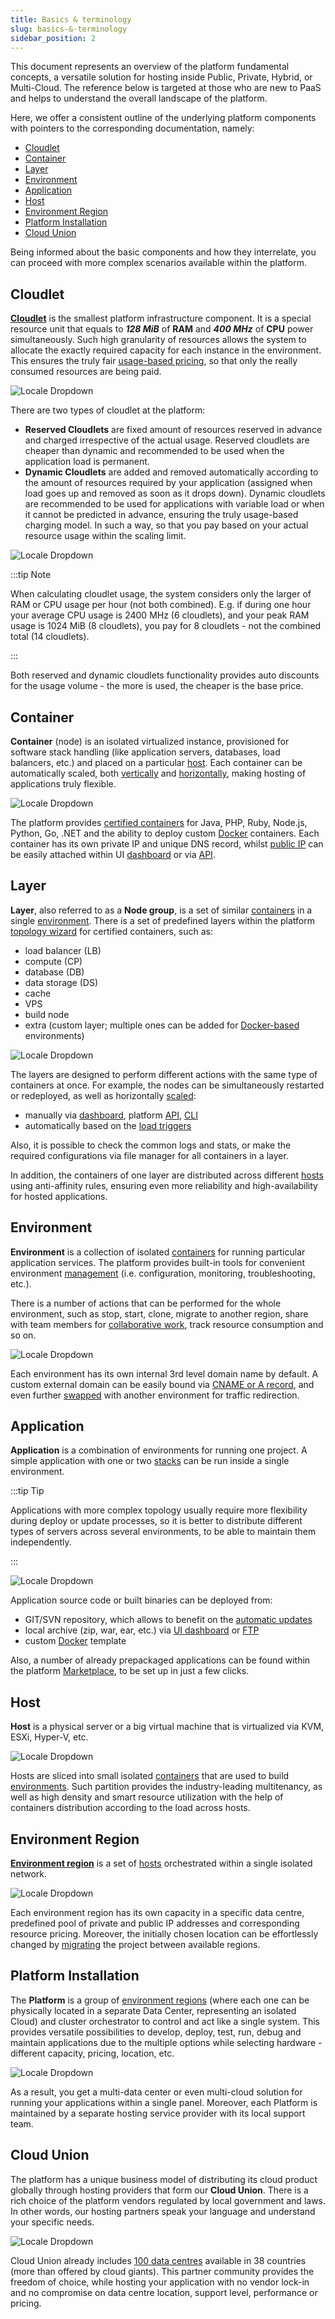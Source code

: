 ```yaml
---
title: Basics & terminology
slug: basics-&-terminology
sidebar_position: 2
---
```


This document represents an overview of the platform fundamental concepts, a versatile solution for hosting inside Public, Private, Hybrid, or Multi-Cloud. The reference below is targeted at those who are new to PaaS and helps to understand the overall landscape of the platform.

Here, we offer a consistent outline of the underlying platform components with pointers to the corresponding documentation, namely:

- [Cloudlet](/docs/PlatformOverview/Basics%20&%20Terminology#cloudlet)
- [Container](/docs/PlatformOverview/Basics%20&%20Terminology#container)
- [Layer](/docs/platform-overview/basics-&-terminology#layer)
- [Environment](/docs/PlatformOverview/Basics%20&%20Terminology#environment)
- [Application](/docs/PlatformOverview/Basics%20&%20Terminology#application)
- [Host](/docs/PlatformOverview/Basics%20&%20Terminology#host)
- [Environment Region](/docs/PlatformOverview/Basics%20&%20Terminology#environment-region)
- [Platform Installation](/docs/PlatformOverview/Basics%20&%20Terminology#platform-installation)
- [Cloud Union](/docs/PlatformOverview/Basics%20&%20Terminology#cloud-union)

Being informed about the basic components and how they interrelate, you can proceed with more complex scenarios available within the platform.

## Cloudlet

[**Cloudlet**](/docs/PlatformOverview/Cloudlet) is the smallest platform infrastructure component. It is a special resource unit that equals to **_128 MiB_** of **RAM** and **_400 MHz_** of **CPU** power simultaneously. Such high granularity of resources allows the system to allocate the exactly required capacity for each instance in the environment. This ensures the truly fair [usage-based pricing](/docs/account-and-pricing/pricing-model-overview), so that only the really consumed resources are being paid.

![Locale Dropdown](./img/BasicsTerminology/01-cloudlet-resource-unit.png)

There are two types of cloudlet at the platform:

- **Reserved Cloudlets** are fixed amount of resources reserved in advance and charged irrespective of the actual usage. Reserved cloudlets are cheaper than dynamic and recommended to be used when the application load is permanent.
- **Dynamic Cloudlets** are added and removed automatically according to the amount of resources required by your application (assigned when load goes up and removed as soon as it drops down). Dynamic cloudlets are recommended to be used for applications with variable load or when it cannot be predicted in advance, ensuring the truly usage-based charging model. In such a way, so that you pay based on your actual resource usage within the scaling limit.

![Locale Dropdown](./img/BasicsTerminology/02-reserved-and-dynamic-cloudlets.png)

:::tip Note

When calculating cloudlet usage, the system considers only the larger of RAM or CPU usage per hour (not both combined). E.g. if during one hour your average CPU usage is 2400 MHz (6 cloudlets), and your peak RAM usage is 1024 MiB (8 cloudlets), you pay for 8 cloudlets - not the combined total (14 cloudlets).

:::

Both reserved and dynamic cloudlets functionality provides auto discounts for the usage volume - the more is used, the cheaper is the base price.

## Container

**Container** (node) is an isolated virtualized instance, provisioned for software stack handling (like application servers, databases, load balancers, etc.) and placed on a particular [host](/docs/PlatformOverview/Basics%20&%20Terminology#host). Each container can be automatically scaled, both [vertically](/docs/application-setting/scaling-and-clustering/automatic-vertical-scaling) and [horizontally](/docs/application-setting/scaling-and-clustering/automatic-horizontal-scaling), making hosting of applications truly flexible.

![Locale Dropdown](./img/BasicsTerminology/03-container-secure-and-isolated-instance.png)

The platform provides [certified containers](/docs/quickstart/software-stack-versions) for Java, PHP, Ruby, Node.js, Python, Go, .NET and the ability to deploy custom [Docker](/docs/Container/Container%20Types) containers. Each container has its own private IP and unique DNS record, whilst [public IP](/docs/application-setting/external-access-to-applications/public-ip) can be easily attached within UI [dashboard](/docs/QuickStart/Dashboard%20Guide) or via [API](/docs/Deployment%20Tools/API%20&%20CLI/API%20Overview).

## Layer

**Layer**, also referred to as a **Node group**, is a set of similar [containers](/docs/PlatformOverview/Basics%20&%20Terminology#container) in a single [environment](/docs/PlatformOverview/Basics%20&%20Terminology#environment). There is a set of predefined layers within the platform [topology wizard](/docs/environment-management/setting-up-environment) for certified containers, such as:

- load balancer (LB)
- compute (CP)
- database (DB)
- data storage (DS)
- сache
- VPS
- build node
- extra (custom layer; multiple ones can be added for [Docker-based](/docs/Container/Container%20Types) environments)

![Locale Dropdown](./img/BasicsTerminology/04-layer-group-of-similar-containers.png)

The layers are designed to perform different actions with the same type of containers at once. For example, the nodes can be simultaneously restarted or redeployed, as well as horizontally [scaled](/docs/ApplicationSetting/Scaling%20And%20Clustering/Horizontal%20Scaling):

- manually via [dashboard](/docs/QuickStart/Dashboard%20Guide), platform [API](/docs/Deployment%20Tools/API%20&%20CLI/API%20Overview#platform-api), [CLI](/docs/deployment-tools/api-&-cli/platform-cli/platform-cli-overview)
- automatically based on the [load triggers](/docs/application-setting/scaling-and-clustering/automatic-horizontal-scaling)

Also, it is possible to check the common logs and stats, or make the required configurations via file manager for all containers in a layer.

In addition, the containers of one layer are distributed across different [hosts](/docs/PlatformOverview/Basics%20&%20Terminology#host) using anti-affinity rules, ensuring even more reliability and high-availability for hosted applications.

## Environment

**Environment** is a collection of isolated [containers](/docs/PlatformOverview/Basics%20&%20Terminology#container) for running particular application services. The platform provides built-in tools for convenient environment [management](/docs/environment-management/setting-up-environment) (i.e. configuration, monitoring, troubleshooting, etc.).

There is a number of actions that can be performed for the whole environment, such as stop, start, clone, migrate to another region, share with team members for [collaborative work](/docs/EnvironmentManagement/Share%20Environment), track resource consumption and so on.

![Locale Dropdown](./img/BasicsTerminology/05-environment-interconnected-container-layers.png)

Each environment has its own internal 3rd level domain name by default. A custom external domain can be easily bound via [CNAME or A record](/docs/application-setting/domain-name-management/custom-domain-name), and even further [swapped](/docs/application-setting/domain-name-management/swap-domains) with another environment for traffic redirection.

## Application

**Application** is a combination of environments for running one project. A simple application with one or two [stacks](/docs/quickstart/software-stack-versions) can be run inside a single environment.

:::tip Tip

Applications with more complex topology usually require more flexibility during deploy or update processes, so it is better to distribute different types of servers across several environments, to be able to maintain them independently.

:::

![Locale Dropdown](./img/BasicsTerminology/06-application-environments-of-a-single-project.png)

Application source code or built binaries can be deployed from:

- GIT/SVN repository, which allows to benefit on the [automatic updates](/docs/Deployment/Git%20&%20SVN%20Auto-Deploy/Auto-Deploy%20Overview)
- local archive (zip, war, ear, etc.) via [UI dashboard](/docs/QuickStart/Dashboard%20Guide) or [FTP](/docs/Deployment%20Tools/FTP-FTPS%20Support)
- custom [Docker](/docs/Container/Container%20Types) template

Also, a number of already prepackaged applications can be found within the platform [Marketplace](/docs/deployment-tools/cloud-scripting-&-jps/marketplace), to be set up in just a few clicks.

## Host

**Host** is a physical server or a big virtual machine that is virtualized via KVM, ESXi, Hyper-V, etc.

![Locale Dropdown](./img/BasicsTerminology/07-host-physical-or-virtual-server.png)

Hosts are sliced into small isolated [containers](/docs/PlatformOverview/Basics%20&%20Terminology#container) that are used to build [environments](/docs/PlatformOverview/Basics%20&%20Terminology#environment). Such partition provides the industry-leading multitenancy, as well as high density and smart resource utilization with the help of containers distribution according to the load across hosts.

## Environment Region

**[Environment region](/docs/environment-management/environment-regions/choosing-a-region)** is a set of [hosts](/docs/PlatformOverview/Basics%20&%20Terminology#host) orchestrated within a single isolated network.

![Locale Dropdown](./img/BasicsTerminology/08-environment-region-hosts-group.png)

Each environment region has its own capacity in a specific data centre, predefined pool of private and public IP addresses and corresponding resource pricing. Moreover, the initially chosen location can be effortlessly changed by [migrating](/docs/environment-management/environment-regions/migration-between-regions) the project between available regions.

## Platform Installation

The **Platform** is a group of [environment regions](/docs/PlatformOverview/Basics%20&%20Terminology#environment-region) (where each one can be physically located in a separate Data Center, representing an isolated Cloud) and cluster orchestrator to control and act like a single system. This provides versatile possibilities to develop, deploy, test, run, debug and maintain applications due to the multiple options while selecting hardware - different capacity, pricing, location, etc.

![Locale Dropdown](./img/BasicsTerminology/09-platform-orchestrator-environment-regions.png)

As a result, you get a multi-data center or even multi-cloud solution for running your applications within a single panel. Moreover, each Platform is maintained by a separate hosting service provider with its local support team.

## Cloud Union

The platform has a unique business model of distributing its cloud product globally through hosting providers that form our **Cloud Union**. There is a rich choice of the platform vendors regulated by local government and laws. In other words, our hosting partners speak your language and understand your specific needs.

![Locale Dropdown](./img/BasicsTerminology/10-cloud-union-paas-hosting-providers.png)

Cloud Union already includes [100 data centres](https://cloudmydc.com/) available in 38 countries (more than offered by cloud giants). This partner community provides the freedom of choice, while hosting your application with no vendor lock-in and no compromise on data centre location, support level, performance or pricing.

